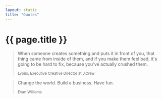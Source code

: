```yaml
---
layout: static 
title: "Quotes"
---
```


# {{ page.title }}

<blockquote class="alone">
	<p>When someone creates something and puts it in front of you, that thing came from inside of them, and if you make them feel bad, it's going to be hard to fix, because you've actually crushed them.</p>
	<small>Lyons, Executive Creative Director at J.Crew</small>
</blockquote>

<blockquote class="alone">
	<p>Change the world. Build a business. Have fun.</p>
	<small>Evan Williams</small>
</blockquote>
